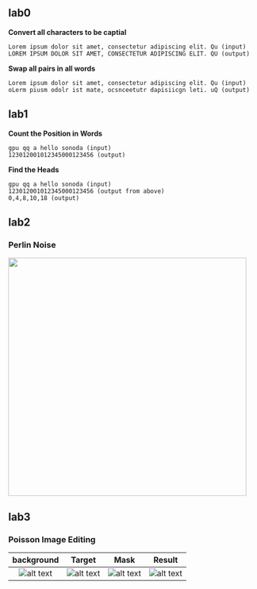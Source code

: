 ## lab0 <br />

**Convert all characters to be captial** <br />
```
Lorem ipsum dolor sit amet, consectetur adipiscing elit. Qu (input)
LOREM IPSUM DOLOR SIT AMET, CONSECTETUR ADIPISCING ELIT. QU (output)
```
**Swap all pairs in all words** <br />
```
Lorem ipsum dolor sit amet, consectetur adipiscing elit. Qu (input)
oLerm piusm odolr ist mate, ocsnceetutr dapisiicgn leti. uQ (output)
```

## lab1 <br />
**Count the Position in Words** <br />
```
gpu qq a hello sonoda (input) 
123012001012345000123456 (output) 
```
**Find the Heads** <br />
```
gpu qq a hello sonoda (input) 
123012001012345000123456 (output from above) 
0,4,8,10,18 (output) 
```
## lab2 <br />
### Perlin Noise <br />
<img src="https://github.com/yafangshih/GPGPU_Programming_2016S/blob/master/lab2/result.png" width="480"> <br />

## lab3 <br />
### Poisson Image Editing <br />

| background | Target | Mask | Result |
| :----: | :----: | :----: | :----: |
| ![alt text](https://github.com/yafangshih/GPGPU_Programming_2016S/blob/master/lab3/img_for_readme/img_background.png) | ![alt text](https://github.com/yafangshih/GPGPU_Programming_2016S/blob/master/lab3/img_for_readme/img_target.png) | ![alt text](https://github.com/yafangshih/GPGPU_Programming_2016S/blob/master/lab3/img_for_readme/img_mask.png) | ![alt text](https://github.com/yafangshih/GPGPU_Programming_2016S/blob/master/lab3/img_for_readme/output.png) |

